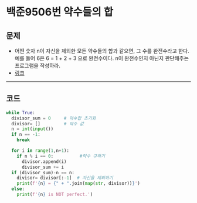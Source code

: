 # 백준9506번 약수들의 합

## 문제

- 어떤 숫자 n이 자신을 제외한 모든 약수들의 합과 같으면, 그 수를 완전수라고 한다.예를 들어 6은 6 = 1 + 2 + 3 으로 완전수이다. n이 완전수인지 아닌지 판단해주는 프로그램을 작성하라.
- [링크](https://www.acmicpc.net/problem/9506)

---

## 코드

```python
while True:
  divisor_sum = 0     # 약수합 초기화
  divisor= []         # 약수 값
  n = int(input())
  if n == -1:
    break

  for i in range(1,n+1):
    if n % i == 0:          #약수 구하기
      divisor.append(i)
      divisor_sum += i
  if (divisor_sum)-n == n:
    divisor= divisor[:-1]  # 자신을 제외하기
    print(f'{n} = {" + ".join(map(str, divisor))}')
  else:
    print(f'{n} is NOT perfect.')


```
